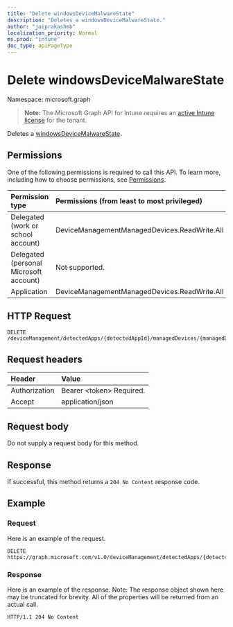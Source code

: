 ```yaml
---
title: "Delete windowsDeviceMalwareState"
description: "Deletes a windowsDeviceMalwareState."
author: "jaiprakashmb"
localization_priority: Normal
ms.prod: "intune"
doc_type: apiPageType
---
```


# Delete windowsDeviceMalwareState

Namespace: microsoft.graph

> **Note:** The Microsoft Graph API for Intune requires an [active Intune license](https://go.microsoft.com/fwlink/?linkid=839381) for the tenant.

Deletes a [windowsDeviceMalwareState](../resources/intune-devices-windowsdevicemalwarestate.md).

## Permissions
One of the following permissions is required to call this API. To learn more, including how to choose permissions, see [Permissions](/graph/permissions-reference).

<!-- { "blockType": "ignored"  } // Note: Removing this line will cause the permissions autogeneration tool to overwrite the table. -->
|Permission type|Permissions (from least to most privileged)|
|:---|:---|
|Delegated (work or school account)|DeviceManagementManagedDevices.ReadWrite.All|
|Delegated (personal Microsoft account)|Not supported.|
|Application|DeviceManagementManagedDevices.ReadWrite.All|

## HTTP Request
<!-- {
  "blockType": "ignored"
}
-->
``` http
DELETE /deviceManagement/detectedApps/{detectedAppId}/managedDevices/{managedDeviceId}/windowsProtectionState/detectedMalwareState/{windowsDeviceMalwareStateId}
```

## Request headers
|Header|Value|
|:---|:---|
|Authorization|Bearer &lt;token&gt; Required.|
|Accept|application/json|

## Request body
Do not supply a request body for this method.

## Response
If successful, this method returns a `204 No Content` response code.

## Example

### Request
Here is an example of the request.
``` http
DELETE https://graph.microsoft.com/v1.0/deviceManagement/detectedApps/{detectedAppId}/managedDevices/{managedDeviceId}/windowsProtectionState/detectedMalwareState/{windowsDeviceMalwareStateId}
```

### Response
Here is an example of the response. Note: The response object shown here may be truncated for brevity. All of the properties will be returned from an actual call.
``` http
HTTP/1.1 204 No Content
```
